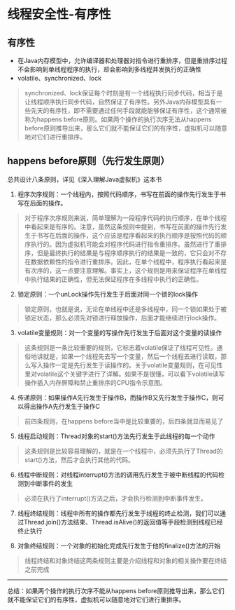 # 线程安全性-有序性

## 有序性

- 在Java内存模型中，允许编译器和处理器对指令进行重排序，但是重排序过程不会影响到单线程程序的执行，却会影响到多线程并发执行的正确性
- volatile、synchronized、lock

> synchronized、lock保证每个时刻是有一个线程执行同步代码，相当于是让线程顺序执行同步代码，自然保证了有序性。另外Java内存模型具有一些先天的有序性，即不需要通过任何手段就能能够保证有序性，这个通常被称为happens
> before原则。如果两个操作的执行次序无法从happens before原则推导出来，那么它们就不能保证它们的有序性，虚拟机可以随意地对它们进行重排序。

## happens before原则（先行发生原则）

总共设计八条原则，详见《深入理解Java虚拟机》这本书

1. 程序次序规则：一个线程内，按照代码顺序，书写在前面的操作先行发生于书写在后面的操作。

> 对于程序次序规则来说，简单理解为一段程序代码的执行顺序，在单个线程中看起来是有序的。注意，虽然这条规则中提到，书写在前面的操作先行发生于书写在后面的操作，这个应该是程序看起来的执行顺序是按照代码的顺序执行的。因为虚拟机可能会对程序代码进行指令重排序。虽然进行了重排序，但是最终执行的结果是与程序顺序执行的结果是一致的，它只会对不存在数据依赖性的指令进行重排序。因此，在单个线程中，程序执行看起来是有次序的，这一点要注意理解。事实上，这个规则是用来保证程序在单线程中执行结果的正确性，但无法保证程序在多线程中执行的正确性。

2. 锁定原则：一个unLock操作先行发生于后面对同一个锁的lock操作

> 锁定原则，也就是说，无论在单线程中还是多线程中，同一个锁如果处于被锁定状态，那么必须先对锁进行释放操作，后面才能继续进行lock操作。

3. volatile变量规则：对一个变量的写操作先行发生于后面对这个变量的读操作

> 这条规则是一条比较重要的规则，它标志着volatile保证了线程可见性。通俗地讲就是，如果一个线程先去写一个变量，然后一个线程去进行读取，那么写入操作一定是先行发生于读操作的。关于volatile变量规则，在可见性里对volatile这个关键字进行了详解。如果不是很懂，可以看下volatile读写操作插入内存屏障和禁止重排序的CPU指令示意图。

4. 传递原则：如果操作A先行发生于操作B，而操作B又先行发生于操作C，则可以得出操作A先行发生于操作C

> 前四条规则，在happens before当中是比较重要的，后四条就显而易见了

5. 线程启动规则：Thread对象的start()方法先行发生于此线程的每一个动作

> 这条规则是比较容易理解的，就是在一个线程中，必须先执行了Thread的start()方法，然后才会执行其他的代码。

6. 线程中断规则：对线程interrupt()方法的调用先行发生于被中断线程的代码检测到中断事件的发生

> 必须在执行了interrupt()方法之后，才会执行检测到中断事件发生。

7. 线程终结规则：线程中所有的操作都先行发生于线程的终止检测，我们可以通过Thread.join()方法结束、Thread.isAlive()的返回值等手段检测到线程已经终止执行

8. 对象终结规则：一个对象的初始化完成先行发生于他的finalize()方法的开始

> 线程终结和对象终结这两条规则主要是介绍线程和对象的相关操作要在终结之前完成


<hr>

总结：如果两个操作的执行次序不能从happens before原则推导出来，那么它们就不能保证它们的有序性，虚拟机可以随意地对它们进行重排序。

